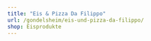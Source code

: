 ```yaml
---
title: "Eis & Pizza Da Filippo"
url: /gondelsheim/eis-und-pizza-da-filippo/
shop: Eisprodukte
---
```

